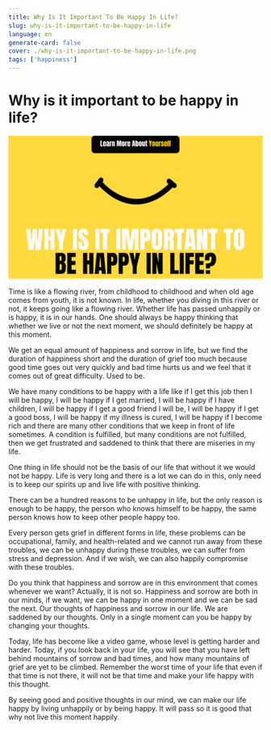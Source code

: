 ```yaml
---
title: Why Is It Important To Be Happy In Life?
slug: why-is-it-important-to-be-happy-in-life
language: en
generate-card: false
cover: ./why-is-it-important-to-be-happy-in-life.png
tags: ['happiness']
---
```

# Why is it important to be happy in life?

![](./why-is-it-important-to-be-happy-in-life.png)

Time is like a flowing river, from childhood to childhood and when old age comes from youth, it is not known. In life, whether you diving in this river or not, it keeps going like a flowing river. Whether life has passed unhappily or is happy, it is in our hands. One should always be happy thinking that whether we live or not the next moment, we should definitely be happy at this moment.

We get an equal amount of happiness and sorrow in life, but we find the duration of happiness short and the duration of grief too much because good time goes out very quickly and bad time hurts us and we feel that it comes out of great difficulty. Used to be.

We have many conditions to be happy with a life like if I get this job then I will be happy, I will be happy if I get married, I will be happy if I have children, I will be happy if I get a good friend I will be, I will be happy if I get a good boss, I will be happy if my illness is cured, I will be happy if I become rich and there are many other conditions that we keep in front of life sometimes. A condition is fulfilled, but many conditions are not fulfilled, then we get frustrated and saddened to think that there are miseries in my life.

One thing in life should not be the basis of our life that without it we would not be happy. Life is very long and there is a lot we can do in this, only need is to keep our spirits up and live life with positive thinking.

There can be a hundred reasons to be unhappy in life, but the only reason is enough to be happy, the person who knows himself to be happy, the same person knows how to keep other people happy too.

Every person gets grief in different forms in life, these problems can be occupational, family, and health-related and we cannot run away from these troubles, we can be unhappy during these troubles, we can suffer from stress and depression. And if we wish, we can also happily compromise with these troubles.

Do you think that happiness and sorrow are in this environment that comes whenever we want? Actually, it is not so. Happiness and sorrow are both in our minds, if we want, we can be happy in one moment and we can be sad the next. Our thoughts of happiness and sorrow in our life. We are saddened by our thoughts. Only in a single moment can you be happy by changing your thoughts.

Today, life has become like a video game, whose level is getting harder and harder. Today, if you look back in your life, you will see that you have left behind mountains of sorrow and bad times, and how many mountains of grief are yet to be climbed. Remember the worst time of your life that even if that time is not there, it will not be that time and make your life happy with this thought.

By seeing good and positive thoughts in our mind, we can make our life happy by living unhappily or by being happy. It will pass so it is good that why not live this moment happily.